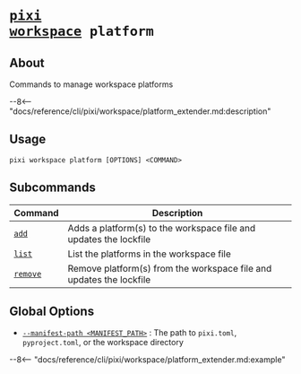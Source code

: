 <!--- This file is autogenerated. Do not edit manually! -->
# <code>[pixi](../../pixi.md) [workspace](../workspace.md) platform</code>

## About
Commands to manage workspace platforms

--8<-- "docs/reference/cli/pixi/workspace/platform_extender.md:description"

## Usage
```
pixi workspace platform [OPTIONS] <COMMAND>
```

## Subcommands
| Command | Description |
|---------|-------------|
| [`add`](platform/add.md) | Adds a platform(s) to the workspace file and updates the lockfile |
| [`list`](platform/list.md) | List the platforms in the workspace file |
| [`remove`](platform/remove.md) | Remove platform(s) from the workspace file and updates the lockfile |


## Global Options
- <a id="arg---manifest-path" href="#arg---manifest-path">`--manifest-path <MANIFEST_PATH>`</a>
:  The path to `pixi.toml`, `pyproject.toml`, or the workspace directory

--8<-- "docs/reference/cli/pixi/workspace/platform_extender.md:example"

